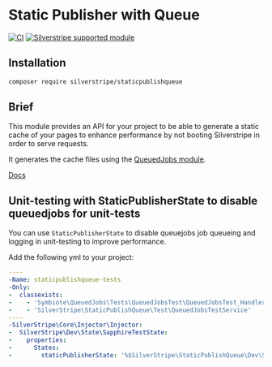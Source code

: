 # Static Publisher with Queue

[![CI](https://github.com/silverstripe/silverstripe-staticpublishqueue/actions/workflows/ci.yml/badge.svg)](https://github.com/silverstripe/silverstripe-staticpublishqueue/actions/workflows/ci.yml)
[![Silverstripe supported module](https://img.shields.io/badge/silverstripe-supported-0071C4.svg)](https://www.silverstripe.org/software/addons/silverstripe-commercially-supported-module-list/)

## Installation

```sh
composer require silverstripe/staticpublishqueue
```

## Brief

This module provides an API for your project to be able to generate a static cache of your pages to enhance
performance by not booting Silverstripe in order to serve requests.

It generates the cache files using the [QueuedJobs module](https://github.com/symbiote/silverstripe-queuedjobs).

[Docs](docs/en/index.md)

## Unit-testing with StaticPublisherState to disable queuedjobs for unit-tests

You can use `StaticPublisherState` to disable queuejobs job queueing and logging in unit-testing to improve performance.

Add the following yml to your project:

```yml
----
-Name: staticpublishqueue-tests
-Only:
-  classexists:
-    - 'Symbiote\QueuedJobs\Tests\QueuedJobsTest\QueuedJobsTest_Handler'
-    - 'SilverStripe\StaticPublishQueue\Test\QueuedJobsTestService'
----
-SilverStripe\Core\Injector\Injector:
-  SilverStripe\Dev\State\SapphireTestState:
-    properties:
-      States:
-        staticPublisherState: '%$SilverStripe\StaticPublishQueue\Dev\StaticPublisherState'
```
